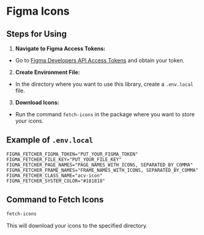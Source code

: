 # Figma Icons

## Steps for Using

1. **Navigate to Figma Access Tokens:**

- Go to [Figma Developers API Access Tokens](https://www.figma.com/developers/api#access-tokens) and obtain your token.

2. **Create Environment File:**

- In the directory where you want to use this library, create a `.env.local` file.

3. **Download Icons:**

- Run the command `fetch-icons` in the package where you want to store your icons.

## Example of `.env.local`

```plaintext
FIGMA_FETCHER_FIGMA_TOKEN="PUT_YOUR_FIGMA_TOKEN"
FIGMA_FETCHER_FILE_KEY="PUT_YOUR_FILE_KEY"
FIGMA_FETCHER_PAGE_NAMES="PAGE_NAMES_WITH_ICONS, SEPARATED_BY_COMMA"
FIGMA_FETCHER_FRAME_NAMES="FRAME_NAMES_WITH_ICONS, SEPARATED_BY_COMMA"
FIGMA_FETCHER_CLASS_NAME="acv-icon"
FIGMA_FETCHER_SYSTEM_COLOR="#181818"
```

## Command to Fetch Icons

```bash
fetch-icons
```

This will download your icons to the specified directory.
